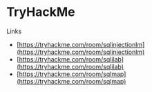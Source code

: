 # TryHackMe

Links
- [https://tryhackme.com/room/sqlinjectionlm](https://tryhackme.com/room/sqlinjectionlm)
- [https://tryhackme.com/room/sqlilab](https://tryhackme.com/room/sqlilab)
- [https://tryhackme.com/room/sqlmap](https://tryhackme.com/room/sqlmap)
